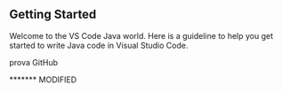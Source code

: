 ## Getting Started

Welcome to the VS Code Java world. Here is a guideline to help you get started to write Java code in Visual Studio Code.

prova GitHub

******* MODIFIED
